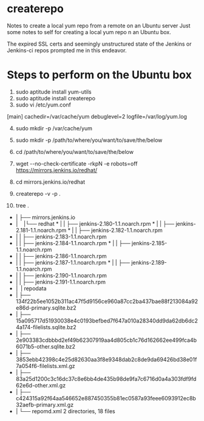 # createrepo
Notes to create a local yum repo from a remote on an Ubuntu server
Just some notes to self for creating a local yum repo n an Ubuntu box.

The expired SSL certs and seemingly unstructured state of the Jenkins or Jenkins-ci repos prompted me in this endeavor.

# Steps to perform on the Ubuntu box
1) sudo aptitude install yum-utils
2) sudo aptitude install createrepo
3) sudo vi /etc/yum.conf
 

[main]
cachedir=/var/cache/yum
debuglevel=2
logfile=/var/log/yum.log

4) sudo mkdir -p /var/cache/yum
5) sudo mkdir -p /path/to/where/you/want/to/save/the/below
6) cd /path/to/where/you/want/to/save/the/below
7) wget --no-check-certificate -rkpN -e robots=off  https://mirrors.jenkins.io/redhat/
8) cd mirrors.jenkins.io/redhat
9) createrepo -v -p .

10) tree
.
* |  ├── mirrors.jenkins.io
* |    |└── redhat
* |    | ├── jenkins-2.180-1.1.noarch.rpm
* |    | ├── jenkins-2.181-1.1.noarch.rpm
* |    | ├── jenkins-2.182-1.1.noarch.rpm
* |    | ├── jenkins-2.183-1.1.noarch.rpm
* |    | ├── jenkins-2.184-1.1.noarch.rpm
* |    | ├── jenkins-2.185-1.1.noarch.rpm
* |    | ├── jenkins-2.186-1.1.noarch.rpm
* |    | ├── jenkins-2.187-1.1.noarch.rpm
* |    | ├── jenkins-2.189-1.1.noarch.rpm
* |    | ├── jenkins-2.190-1.1.noarch.rpm
* |    | ├── jenkins-2.191-1.1.noarch.rpm
* |     | repodata
* |       ├── 134f22b5ee1052b311ac47f5d9156ce960a87cc2ba437bae88f213084a92e86d-primary.sqlite.bz2
* |       ├── 15a095717d51930038e4c0193befbed7f647a010a28340dd9da62db6dc24a174-filelists.sqlite.bz2
* |       ├── 2e903383cdbbbd2ef49b62307919aa4d805cb1c76d162662ee499fca4b6071b5-other.sqlite.bz2
* |       ├── 3853ebb42398c4e25d82630aa3f8e9348dab2c8de9da69426bd38e01f7a054f6-filelists.xml.gz
* |       ├── 83a25d1200c3c16dc37c8e6bb4de435b98de9fa7c6716d0a4a303fdf9fd62e6d-other.xml.gz
* |       ├── c424315a92f64aa546652e887450355b81ec0587a93feee6093912ec8b32aefb-primary.xml.gz
* |       └── repomd.xml
2 directories, 18 files
